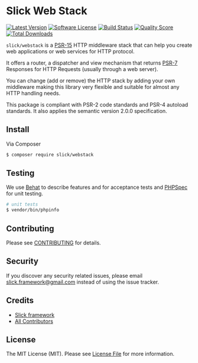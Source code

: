 # Slick Web Stack

[![Latest Version](https://img.shields.io/github/release/slickframework/web-stack.svg?style=flat-square)](https://github.com/slickframework/web-stack/releases)
[![Software License](https://img.shields.io/badge/license-MIT-brightgreen.svg?style=flat-square)](LICENSE.md)
[![Build Status](https://img.shields.io/github/actions/workflow/status/slickframework/web-stack/continuous-integration.yml?style=flat-square)](https://github.com/slickframework/web-stack/actions/workflows/continuous-integration.yml)
[![Quality Score](https://img.shields.io/scrutinizer/g/slickframework/web-stack/master.svg?style=flat-square)](https://scrutinizer-ci.com/g/slickframework/web-stack?branch=master)
[![Total Downloads](https://img.shields.io/packagist/dt/slick/webstack.svg?style=flat-square)](https://packagist.org/packages/slick/webstack)

``slick/webstack`` is a [PSR-15](https://www.php-fig.org/psr/psr-15/) HTTP middleware stack that can help you create
web applications or web services for HTTP protocol.

It offers a router, a dispatcher and view mechanism that returns [PSR-7](https://www.php-fig.org/psr/psr-7/) Responses for
HTTP Requests (usually through a web server).

You can change (add or remove) the HTTP stack by adding your own middleware making
this library very flexible and suitable for almost any HTTP handling needs.

This package is compliant with PSR-2 code standards and PSR-4 autoload standards.
It also applies the semantic version 2.0.0 specification.

## Install

Via Composer

``` bash
$ composer require slick/webstack
```

## Testing

We use [Behat](http://behat.org/en/latest/index.html) to describe features and for acceptance tests
and [PHPSpec](http://www.phpspec.net/) for unit testing.

``` bash
# unit tests
$ vendor/bin/phpinfo
```

## Contributing

Please see [CONTRIBUTING](CONTRIBUTING.md) for details.

## Security

If you discover any security related issues, please email slick.framework@gmail.com instead of using the issue tracker.

## Credits

- [Slick framework](https://github.com/slickframework)
- [All Contributors](https://github.com/slickframework/webstack/graphs/contributors)

## License

The MIT License (MIT). Please see [License File](LICENSE.md) for more information.
